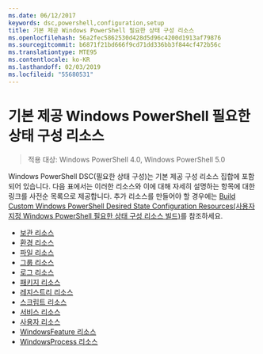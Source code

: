 ```yaml
---
ms.date: 06/12/2017
keywords: dsc,powershell,configuration,setup
title: 기본 제공 Windows PowerShell 필요한 상태 구성 리소스
ms.openlocfilehash: 56a2fec5862530d428d5d96c4200d1913af79876
ms.sourcegitcommit: b6871f21bd666f9cd71dd336bb3f844cf472b56c
ms.translationtype: MTE95
ms.contentlocale: ko-KR
ms.lasthandoff: 02/03/2019
ms.locfileid: "55680531"
---
```

# <a name="built-in-windows-powershell-desired-state-configuration-resources"></a>기본 제공 Windows PowerShell 필요한 상태 구성 리소스

> 적용 대상: Windows PowerShell 4.0, Windows PowerShell 5.0

Windows PowerShell DSC(필요한 상태 구성)는 기본 제공 구성 리소스 집합에 포함되어 있습니다. 다음 표에서는 이러한 리소스와 이에 대해 자세히 설명하는 항목에 대한 링크를 사전순 목록으로 제공합니다. 추가 리소스를 만들어야 할 경우에는 [Build Custom Windows PowerShell Desired State Configuration Resources(사용자 지정 Windows PowerShell 필요한 상태 구성 리소스 빌드)](../../../resources/authoringResource.md)를 참조하세요.

* [보관 리소스](archiveResource.md)
* [환경 리소스](environmentResource.md)
* [파일 리소스](fileResource.md)
* [그룹 리소스](groupResource.md)
* [로그 리소스](logResource.md)
* [패키지 리소스](packageResource.md)
* [레지스트리 리소스](registryResource.md)
* [스크립트 리소스](scriptResource.md)
* [서비스 리소스](serviceResource.md)
* [사용자 리소스](userResource.md)
* [WindowsFeature 리소스](windowsfeatureResource.md)
* [WindowsProcess 리소스](windowsProcessResource.md)